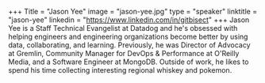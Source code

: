 +++
Title = "Jason Yee"
image = "jason-yee.jpg"
type = "speaker"
linktitle = "jason-yee"
linkedin = "https://www.linkedin.com/in/gitbisect"
+++
Jason Yee is a Staff Technical Evangelist at Datadog and he's obsessed with helping engineers and engineering organizations become better by using data, collaborating, and learning. Previously, he was Director of Advocacy at Gremlin, Community Manager for DevOps & Performance at O'Reilly Media, and a Software Engineer at MongoDB. Outside of work, he likes to spend his time collecting interesting regional whiskey and pokemon.
